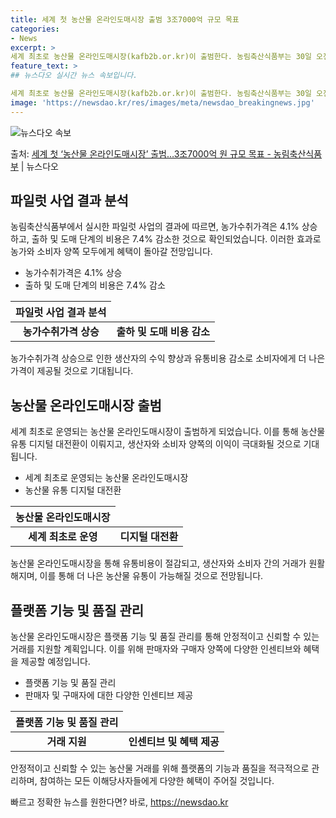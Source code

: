 ```yaml
---
title: 세계 첫 농산물 온라인도매시장 출범 3조7000억 규모 목표
categories:
- News
excerpt: >
세계 최초로 농산물 온라인도매시장(kafb2b.or.kr)이 출범한다. 농림축산식품부는 30일 오전 10시 …
feature_text: >
## 뉴스다오 실시간 뉴스 속보입니다.

세계 최초로 농산물 온라인도매시장(kafb2b.or.kr)이 출범한다. 농림축산식품부는 30일 오전 10시 …
image: 'https://newsdao.kr/res/images/meta/newsdao_breakingnews.jpg'
---
```


![뉴스다오 속보](https://newsdao.kr/res/images/meta/newsdao_breakingnews.jpg)

<p>출처: <a href="https://newsdao.kr/2688" rel="dofollow">세계 첫 ‘농산물 온라인도매시장’ 출범…3조7000억 원 규모 목표 - 농림축산식품부</a> | 뉴스다오</p>

<h2 data-ke-size="size26">파일럿 사업 결과 분석</h2>
<p data-ke-size="size16">농림축산식품부에서 실시한 파일럿 사업의 결과에 따르면, 농가수취가격은 4.1% 상승하고, 출하 및 도매 단계의 비용은 7.4% 감소한 것으로 확인되었습니다. 이러한 효과로 농가와 소비자 양쪽 모두에게 혜택이 돌아갈 전망입니다.</p>
<ul>
<li>농가수취가격은 4.1% 상승</li>
<li>출하 및 도매 단계의 비용은 7.4% 감소</li>
</ul>
<table>
<thead>
<tr>
<th style="text-align: center;">파일럿 사업 결과 분석</th>
</tr>
</thead>
<tbody>
<tr>
<td style="text-align: center; height: 17px;"><b>농가수취가격 상승</b></td>
<td style="text-align: center; height: 17px;"><b>출하 및 도매 비용 감소</b></td>
</tr>
</tbody>
</table>
<p data-ke-size="size16">농가수취가격 상승으로 인한 생산자의 수익 향상과 유통비용 감소로 소비자에게 더 나은 가격이 제공될 것으로 기대됩니다.</p>

<h2 data-ke-size="size26">농산물 온라인도매시장 출범</h2>
<p data-ke-size="size16">세계 최초로 운영되는 농산물 온라인도매시장이 출범하게 되었습니다. 이를 통해 농산물 유통 디지털 대전환이 이뤄지고, 생산자와 소비자 양쪽의 이익이 극대화될 것으로 기대됩니다.</p>
<ul>
<li>세계 최초로 운영되는 농산물 온라인도매시장</li>
<li>농산물 유통 디지털 대전환</li>
</ul>
<table>
<thead>
<tr>
<th style="text-align: center;">농산물 온라인도매시장</th>
</tr>
</thead>
<tbody>
<tr>
<td style="text-align: center; height: 17px;"><b>세계 최초로 운영</b></td>
<td style="text-align: center; height: 17px;"><b>디지털 대전환</b></td>
</tr>
</tbody>
</table>
<p data-ke-size="size16">농산물 온라인도매시장을 통해 유통비용이 절감되고, 생산자와 소비자 간의 거래가 원활해지며, 이를 통해 더 나은 농산물 유통이 가능해질 것으로 전망됩니다.</p>

<h2 data-ke-size="size26">플랫폼 기능 및 품질 관리</h2>
<p data-ke-size="size16">농산물 온라인도매시장은 플랫폼 기능 및 품질 관리를 통해 안정적이고 신뢰할 수 있는 거래를 지원할 계획입니다. 이를 위해 판매자와 구매자 양쪽에 다양한 인센티브와 혜택을 제공할 예정입니다.</p>
<ul>
<li>플랫폼 기능 및 품질 관리</li>
<li>판매자 및 구매자에 대한 다양한 인센티브 제공</li>
</ul>
<table>
<thead>
<tr>
<th style="text-align: center;">플랫폼 기능 및 품질 관리</th>
</tr>
</thead>
<tbody>
<tr>
<td style="text-align: center; height: 17px;"><b>거래 지원</b></td>
<td style="text-align: center; height: 17px;"><b>인센티브 및 혜택 제공</b></td>
</tr>
</tbody>
</table>
<p data-ke-size="size16">안정적이고 신뢰할 수 있는 농산물 거래를 위해 플랫폼의 기능과 품질을 적극적으로 관리하며, 참여하는 모든 이해당사자들에게 다양한 혜택이 주어질 것입니다.</p> 

빠르고 정확한 뉴스를 원한다면? 바로, <a href="https://newsdao.kr" rel="dofollow">https://newsdao.kr</a>


    
